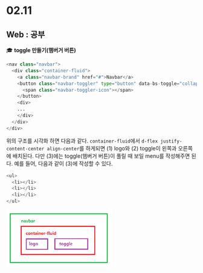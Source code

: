 # 02.11

## Web : 공부



:mortar_board: **toggle 만들기(햄버거 버튼)**  

```python
<nav class="navbar">
  <div class="container-fluid">
    <a class="navbar-brand" href="#">Navbar</a>                                (1)
    <button class="navbar-toggler" type="button" data-bs-toggle="collapse" data-bs-target="#navbarSupportedContent" aria-controls="navbarSupportedContent" aria-expanded="false" aria-label="Toggle navigation">
      <span class="navbar-toggler-icon"></span>
    </button>                                                                  (2)
    <div>
    ...                                                                        (3)
    </div>
  </div>
</div>
```

위의 구조를 시각화 하면 다음과 같다. `container-fluid`에서 `d-flex justify-content-center align-center`를 하게되면 (1) logo와 (2) toggle이 왼쪽과 오른쪽에 배치된다.  다만 (3)에는 toggle(햄버거 버튼)이 풀릴 때 보일 menu를 작성해주면 된다. 예를 들어, 다음과 같이 (3)에 작성할 수 있다. 

```python
<ul>
  <li></li>
  <li></li>
  <li></li>
</ul>
```

<img src="0212.assets/toggol-ex.png" alt="toggol-ex" style="zoom: 50%;" />

